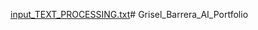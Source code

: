 [input_TEXT_PROCESSING.txt](https://github.com/user-attachments/files/21670140/input_TEXT_PROCESSING.txt)# Grisel_Barrera_AI_Portfolio

